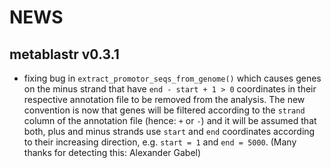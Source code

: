 # NEWS

## metablastr v0.3.1

- fixing bug in `extract_promotor_seqs_from_genome()` which causes genes on the minus strand that have `end - start + 1 > 0` coordinates in their respective annotation file to be removed from the analysis. The new convention is now that genes will be filtered according to the `strand` column
of the annotation file (hence: `+` or `-`) and it will be assumed that both, plus and minus strands use `start` and `end` coordinates according to their increasing direction, e.g. `start = 1` and `end = 5000`. (Many thanks for detecting this: Alexander Gabel) 
